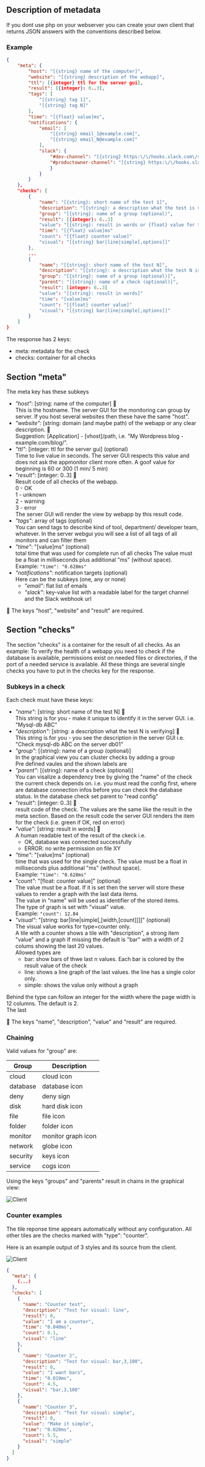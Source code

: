 ## Description of metadata

If you dont use php on your webserver you can create your own client that
returns JSON answers with the conventions described below.

### Example

```json
{
    "meta": {
        "host": "[{string} name of the computer]", 
        "website": "[{string} description of the webapp]", 
        "ttl": [{integer} ttl for the server gui],
        "result": [{integer}: 0..3],
        "tags": [
            "[{string} tag 1]",
            "[{string} tag N]"
        ],
        "time": "[{float} value]ms",
        "notifications": {
            "email": [
                "[{string} email_1@example.com]",
                "[{string} email_N@example.com]"
            ],
            "slack": {
                "#dev-channel": "[{string} https:\/\/hooks.slack.com\/services\/AAAAA\/BBBBB\/CCCCCC]",
                "#productowner-channel": "[{string} https:\/\/hooks.slack.com\/services\/XXXXXX\/YYYYYY\/ZZZZZ]"
                }
            }
        }
    }, 
    "checks": [
        {
            "name": "[{string}: short name of the test 1]", 
            "description": "[{string}: a description what the test is verifying]", 
            "group": "[{string}: name of a group (optional)",
            "result": [{integer}: 0..3]
            "value": "[{string}: result in words or {float} value for type=counter]",
            "time": "[{float} value]ms"
            "count": "[{float} counter value]"
            "visual": "[{string} bar|line|simple[,options]]"
        },
        ...
        {
            "name": "[{string}: short name of the test N]", 
            "description": "[{string}: a description what the test N is verifying]", 
            "group": "[{string}: name of a group (optional)]",
            "parent": "[{string}: name of a check (optional)]",
            "result": [integer: 0..3]
            "value": "[{string}: result in words]" 
            "time": "[value]ms"
            "count": "[{float} counter value]"
            "visual": "[{string} bar|line|simple[,options]]"
        }
    ] 
}
```

The response has 2 keys:

- meta: metadata for the check
- checks: container for all checks

## Section "meta"

The meta key has these subkeys

- *"host"*: [string: name of the computer] 🔸\
  This is the hostname. The server GUI for the monitoring can group by server.
  If you host several websites then these have the same "host".
- *"website"*: [string: domain (and maybe path) of the webapp or any clear description. 🔸\
  Suggestion: [Application] - [vhost]/path, i.e. "My Wordpress blog - example.com/blog/".
- *"ttl"*: [integer: ttl for the server gui] (optional) \
  Time to live value in seconds. The server GUI respects this value and does
  not ask the appmonitor client more often. A goof value for beginning is
  60 or 300 (1 min/ 5 min)
- *"result"*: [integer: 0..3] 🔸\
  Result code of all checks of the webapp. \
  0 - OK \
  1 - unknown \
  2 - warning \
  3 - error \
  The server GUI will render the view by webapp by this result code.
- *"tags"*: array of tags (optional) \
  You can send tags to describe kind of tool, department/ developer team, whatever.
  In the server webgui you will see a list of all tags of all monitors and can filter them
- *"time"*: "[value]ms" (optional) \
  total time that was used for complete run of all checks
  The value must be a float in milliseconds plus additional "ms" (without space). \
  Example: `"time": "0.628ms"`  
- *"notifications"*: notification targets (optional) \
  Here can be the subkeys (one, any or none)
  - *"email"*: flat list of emails
  - *"slack"*: key-value list with a readable label for the target channel and the Slack webhook url

🔸 The keys "host", "website" and "result" are required.

## Section "checks"

The section "checks" is a container for the result of all checks.
As an example: To verify the health of a webapp you need to check if the
database is available, permissions exist on needed files or directories,
if the port of a needed service is available.
All these things are several single checks you have to put in the checks
key for the response.

### Subkeys in a check

Each check must have these keys:

- *"name"*: [string: short name of the test N] 🔸 \
  This string is for you - make it unique to identify it in the server GUI.
  i.e. "Mysql-db ABC"
- *"description"*: [string: a description what the test N is verifying] 🔸 \
  This string is for you - you see the description in the server GUI
  i.e. "Check mysql-db ABC on the server db01"
- *"group"*: [{string}: name of a group (optional)] \
  In the graphical view you can cluster checks by adding a group \
  Pre defined vaules and the shown labels are
- *"parent"*: [{string}: name of a check (optional)] \
  You can visalize a dependency tree by giving the "name" of the check
  the current check depends on.
  i.e. you must read the config first, where are database connection infos
  before you can check the database status. In the database check
  set parent to "read config"
- *"result"*: [integer: 0..3] 🔸 \
  result code of the check. The values are the same like the result in the
  meta section.
  Based on the result code the server GUI renders the item for the check
  (i.e. green if OK, red on error)
- *"value"*: [string: result in words] 🔸 \
  A human readable text of the result of the ckeck
  i.e.
  - OK, database was connected successfully
  - ERROR: no write permission on file XY
- *"time"*: "[value]ms" (optional)\
  time that was used for the single check. The value must be a float in milliseconds plus additional "ms" (without space). \
  Example: `"time": "0.628ms"`
- *"count"*: "[float: counter value]" (optional)\
  The value must be a float. If it is set then the server will store these values to render a graph with the last data items.\
  The value in "name" will be used as identifier of the stored items.\
  The type of graph is set with "visual" value.\
  Example: `"count": 12.84`
- *"visual"*: "[string: bar|line|simple[,[width,[count]]]]" (optional)\
  The visual value works for type=counter only.\
  A tile with a counter shows a tile with "description", a strong item "value" and a graph
  If missing the default is "bar" with a width of 2 colums showing the last 20 values.\
  Allowed types are
  - bar: show bars of thwe last n values. Each bar is colored by the result value of the check
  - line: shows a line graph of the last values. the line has a single color only.
  - simple: shows the value only without a graph

Behind the type can follow an integer for the width where the page width is 12 columns. The default is 2.\
The last

🔸 The keys "name", "description", "value" and "result" are required.

### Chaining

Valid values for "group" are:

| Group      | Description
|---         |---
| cloud      | cloud icon
| database   | database icon
| deny       | deny sign
| disk       | hard disk icon
| file       | file icon
| folder     | folder icon
| monitor    | monitor graph icon
| network    | globe icon
| security   | keys icon
| service    | cogs icon

Using the keys "groups" and "parents" result in chains in the graphical view:

![Client](../images/server_web_app_graph.png "Using groups and parents result in chains in the graphical view")

### Counter examples

The tile reponse time appears automatically without any configuration.
All other tiles are the checks marked with "type": "counter".

Here is an example output of 3 styles and its source from the client.

![Client](images/appmonitor-counter-tiles.png "Client")

```json
{
  "meta": {
    (...)
  },
  "checks": [
    {
      "name": "Counter test",
      "description": "Test for visual: line",
      "result": 0,
      "value": "I am a counter",
      "time": "0.040ms",
      "count": 8.1,
      "visual": "line"
    },
    {
      "name": "Counter 2",
      "description": "Test for visual: bar,3,100",
      "result": 0,
      "value": "I want bars",
      "time": "0.019ms",
      "count": 4.5,
      "visual": "bar,3,100"
    },
    {
      "name": "Counter 3",
      "description": "Test for visual: simple",
      "result": 0,
      "value": "Make it simple",
      "time": "0.020ms",
      "count": 5.5,
      "visual": "simple"
    }
  ]
}
```
